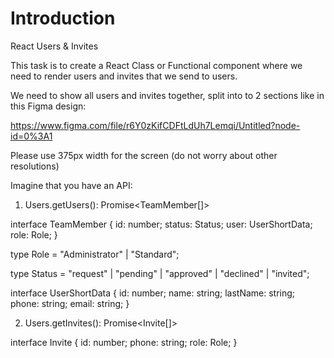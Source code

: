 # Introduction

React Users & Invites 

This task is to create a React Class or Functional component where we need to render users and invites that we send to users.

We need to show all users and invites together, split into to 2 sections like in this Figma design:

https://www.figma.com/file/r6Y0zKifCDFtLdUh7Lemqi/Untitled?node-id=0%3A1

Please use 375px width for the screen (do not worry about other resolutions)

Imagine that you have an API:

1) Users.getUsers(): Promise<TeamMember[]>

interface TeamMember {
    id: number;
    status: Status;
    user: UserShortData;
    role: Role;
}

type Role = "Administrator" | "Standard";

type Status = "request" | "pending" | "approved" | "declined" | "invited";

interface UserShortData {
    id: number;
    name: string;
    lastName: string;
    phone: string;
    email: string;
}

2) Users.getInvites(): Promise<Invite[]>

interface Invite {
    id: number;
    phone: string;
    role: Role;
}